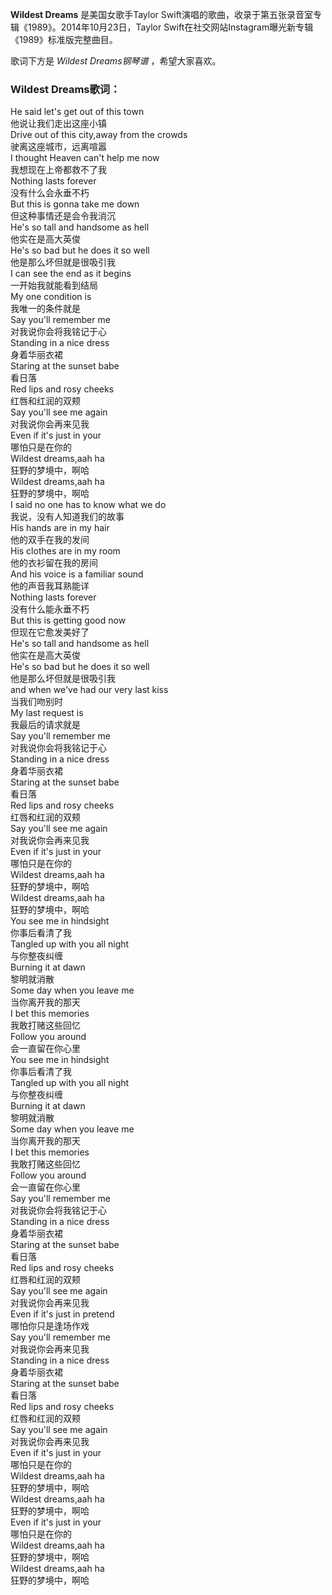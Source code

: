 

**Wildest Dreams** 是美国女歌手Taylor
Swift演唱的歌曲，收录于第五张录音室专辑《1989》。2014年10月23日，Taylor
Swift在社交网站Instagram曝光新专辑《1989》标准版完整曲目。

  
歌词下方是 _Wildest Dreams钢琴谱_ ，希望大家喜欢。

### Wildest Dreams歌词：

He said let's get out of this town  
他说让我们走出这座小镇  
Drive out of this city,away from the crowds  
驶离这座城市，远离喧嚣  
I thought Heaven can't help me now  
我想现在上帝都救不了我  
Nothing lasts forever  
没有什么会永垂不朽  
But this is gonna take me down  
但这种事情还是会令我消沉  
He's so tall and handsome as hell  
他实在是高大英俊  
He's so bad but he does it so well  
他是那么坏但就是很吸引我  
I can see the end as it begins  
一开始我就能看到结局  
My one condition is  
我唯一的条件就是  
Say you'll remember me  
对我说你会将我铭记于心  
Standing in a nice dress  
身着华丽衣裙  
Staring at the sunset babe  
看日落  
Red lips and rosy cheeks  
红唇和红润的双颊  
Say you'll see me again  
对我说你会再来见我  
Even if it's just in your  
哪怕只是在你的  
Wildest dreams,aah ha  
狂野的梦境中，啊哈  
Wildest dreams,aah ha  
狂野的梦境中，啊哈  
I said no one has to know what we do  
我说，没有人知道我们的故事  
His hands are in my hair  
他的双手在我的发间  
His clothes are in my room  
他的衣衫留在我的房间  
And his voice is a familiar sound  
他的声音我耳熟能详  
Nothing lasts forever  
没有什么能永垂不朽  
But this is getting good now  
但现在它愈发美好了  
He's so tall and handsome as hell  
他实在是高大英俊  
He's so bad but he does it so well  
他是那么坏但就是很吸引我  
and when we've had our very last kiss  
当我们吻别时  
My last request is  
我最后的请求就是  
Say you'll remember me  
对我说你会将我铭记于心  
Standing in a nice dress  
身着华丽衣裙  
Staring at the sunset babe  
看日落  
Red lips and rosy cheeks  
红唇和红润的双颊  
Say you'll see me again  
对我说你会再来见我  
Even if it's just in your  
哪怕只是在你的  
Wildest dreams,aah ha  
狂野的梦境中，啊哈  
Wildest dreams,aah ha  
狂野的梦境中，啊哈  
You see me in hindsight  
你事后看清了我  
Tangled up with you all night  
与你整夜纠缠  
Burning it at dawn  
黎明就消散  
Some day when you leave me  
当你离开我的那天  
I bet this memories  
我敢打赌这些回忆  
Follow you around  
会一直留在你心里  
You see me in hindsight  
你事后看清了我  
Tangled up with you all night  
与你整夜纠缠  
Burning it at dawn  
黎明就消散  
Some day when you leave me  
当你离开我的那天  
I bet this memories  
我敢打赌这些回忆  
Follow you around  
会一直留在你心里  
Say you'll remember me  
对我说你会将我铭记于心  
Standing in a nice dress  
身着华丽衣裙  
Staring at the sunset babe  
看日落  
Red lips and rosy cheeks  
红唇和红润的双颊  
Say you'll see me again  
对我说你会再来见我  
Even if it's just in pretend  
哪怕你只是逢场作戏  
Say you'll remember me  
对我说你会再来见我  
Standing in a nice dress  
身着华丽衣裙  
Staring at the sunset babe  
看日落  
Red lips and rosy cheeks  
红唇和红润的双颊  
Say you'll see me again  
对我说你会再来见我  
Even if it's just in your  
哪怕只是在你的  
Wildest dreams,aah ha  
狂野的梦境中，啊哈  
Wildest dreams,aah ha  
狂野的梦境中，啊哈  
Even if it's just in your  
哪怕只是在你的  
Wildest dreams,aah ha  
狂野的梦境中，啊哈  
Wildest dreams,aah ha  
狂野的梦境中，啊哈

